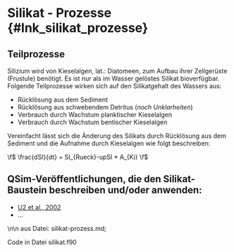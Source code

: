 Silikat - Prozesse {#lnk_silikat_prozesse}
===================== 

## Teilprozesse ##
Silizium wird von Kieselalgen, lat.: Diatomeen, zum Aufbau ihrer Zellgerüste 
(Frustule) benötigt. Es ist nur als im Wasser gelöstes Silikat bioverfügbar. 
Folgende Teilprozesse wirken sich auf den Silikatgehalt des Wassers aus: 

* Rücklösung aus dem Sediment
* Rücklösung aus schwebendem Detritus (*noch Unklarheiten*)
* Verbrauch durch Wachstum planktischer Kieselalgen 
* Verbrauch durch Wachstum bentischer Kieselalgen

Vereinfacht lässt sich die Änderung des Silikats durch Rücklösung aus dem 
Sediment und die Aufnahme durch Kieselalgen wie folgt beschreiben:

\f$
  \frac{dSI}{dt} = SI_{Rueck}-upSI * A_{Ki}
\f$



## QSim-Veröffentlichungen, die den Silikat-Baustein beschreiben und/oder anwenden: 
- [U2 et al., 2002](./pdf/U2_et_al_2002rhein.pdf) 
- ... 

\n\n
aus Datei: silikat-prozess.md; 

Code in Datei silikat.f90
